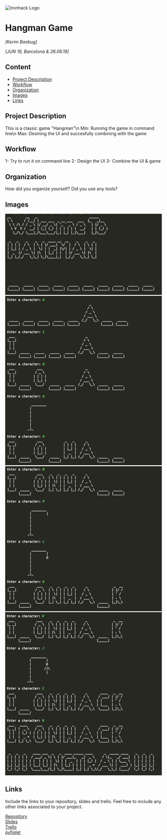 <img src="https://bit.ly/2VnXWr2" alt="Ironhack Logo" width="100"/>

# Hangman Game
*[Kerim Basbug]*

*[JUN 19, Barcelona & 26.06.19]*

## Content
- [Project Description](#project-description)
- [Workflow](#workflow)
- [Organization](#organization)
- [Images](#images)
- [Links](#links)

<a name="project-description"></a>

## Project Description

This is a classic game "Hangman"\n
Min: Running the game in command line\n
Max: Desining the UI and succesfully combining with the game

<a name="workflow"></a>

## Workflow

1- Try to run it on command line
2- Design the UI
3- Combine the UI & game

<a name="organization"></a>

## Organization
How did you organize yourself? Did you use any tools?

<a name="links"></a>

## Images

<img src="https://github.com/kerimbasbug/Project-Week-1-Build-Your-Own-Game/blob/master/images/Screen%20Shot%202019-06-27%20at%2016.57.02.png">

<img src="https://github.com/kerimbasbug/Project-Week-1-Build-Your-Own-Game/blob/master/images/Screen%20Shot%202019-06-27%20at%2017.00.23.png">

<img src="https://github.com/kerimbasbug/Project-Week-1-Build-Your-Own-Game/blob/master/images/Screen%20Shot%202019-06-27%20at%2017.01.30.png">

<img src="https://github.com/kerimbasbug/Project-Week-1-Build-Your-Own-Game/blob/master/images/Screen%20Shot%202019-06-27%20at%2017.01.47.png">

## Links
Include the links to your repository, slides and trello. Feel free to include any other links associated to your project. 

[Repository](https://github.com/)  
[Slides](https://slides.com/)  
[Trello](https://trello.com/b/tDXkO3sF/hangman)  
[pyfiglet](https://github.com/pwaller/pyfiglet)
